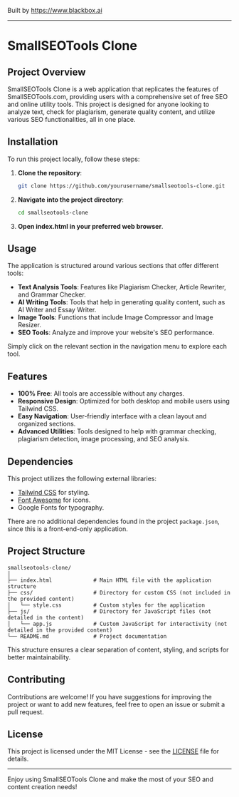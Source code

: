 
Built by https://www.blackbox.ai

---

# SmallSEOTools Clone

## Project Overview

SmallSEOTools Clone is a web application that replicates the features of SmallSEOTools.com, providing users with a comprehensive set of free SEO and online utility tools. This project is designed for anyone looking to analyze text, check for plagiarism, generate quality content, and utilize various SEO functionalities, all in one place.

## Installation

To run this project locally, follow these steps:

1. **Clone the repository**:
   ```bash
   git clone https://github.com/yourusername/smallseotools-clone.git
   ```

2. **Navigate into the project directory**:
   ```bash
   cd smallseotools-clone
   ```

3. **Open index.html in your preferred web browser**.

## Usage

The application is structured around various sections that offer different tools:

- **Text Analysis Tools**: Features like Plagiarism Checker, Article Rewriter, and Grammar Checker.
- **AI Writing Tools**: Tools that help in generating quality content, such as AI Writer and Essay Writer.
- **Image Tools**: Functions that include Image Compressor and Image Resizer.
- **SEO Tools**: Analyze and improve your website's SEO performance.

Simply click on the relevant section in the navigation menu to explore each tool.

## Features

- **100% Free**: All tools are accessible without any charges.
- **Responsive Design**: Optimized for both desktop and mobile users using Tailwind CSS.
- **Easy Navigation**: User-friendly interface with a clean layout and organized sections.
- **Advanced Utilities**: Tools designed to help with grammar checking, plagiarism detection, image processing, and SEO analysis.

## Dependencies

This project utilizes the following external libraries:

- [Tailwind CSS](https://tailwindcss.com) for styling.
- [Font Awesome](https://fontawesome.com) for icons.
- Google Fonts for typography.

There are no additional dependencies found in the project `package.json`, since this is a front-end-only application.

## Project Structure

```
smallseotools-clone/
│
├── index.html             # Main HTML file with the application structure
├── css/                   # Directory for custom CSS (not included in the provided content)
│   └── style.css          # Custom styles for the application
├── js/                    # Directory for JavaScript files (not detailed in the content)
│   └── app.js             # Custom JavaScript for interactivity (not detailed in the provided content)
└── README.md              # Project documentation
```

This structure ensures a clear separation of content, styling, and scripts for better maintainability.

## Contributing

Contributions are welcome! If you have suggestions for improving the project or want to add new features, feel free to open an issue or submit a pull request.

## License

This project is licensed under the MIT License - see the [LICENSE](LICENSE) file for details.

---

Enjoy using SmallSEOTools Clone and make the most of your SEO and content creation needs!